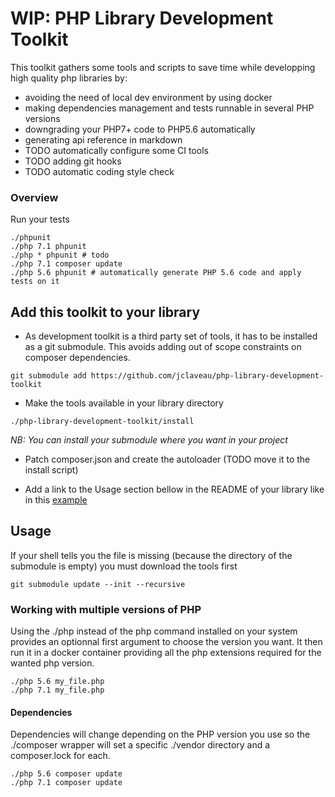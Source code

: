# WIP: PHP Library Development Toolkit
This toolkit gathers some tools and scripts to save time while developping high quality php libraries by:

+ avoiding the need of local dev environment by using docker
+ making dependencies management and tests runnable in several PHP versions
+ downgrading your PHP7+ code to PHP5.6 automatically 
+ generating api reference in markdown
+ TODO automatically configure some CI tools
+ TODO adding git hooks
+ TODO automatic coding style check

### Overview
Run your tests
```
./phpunit
./php 7.1 phpunit
./php * phpunit # todo
./php 7.1 composer update
./php 5.6 phpunit # automatically generate PHP 5.6 code and apply tests on it
```


## Add this toolkit to your library
+ As development toolkit is a third party set of tools, it has to be installed as  a git submodule. This avoids adding out of scope constraints on composer dependencies.
```
git submodule add https://github.com/jclaveau/php-library-development-toolkit
```

+ Make the tools available in your library directory
```
./php-library-development-toolkit/install
```
*NB: You can install your submodule where you want in your project*

+ Patch composer.json and create the autoloader (TODO move it to the install script)

+ Add a link to the Usage section bellow in the README of your library like in this [example](lib_README_example.md)

## Usage

If your shell tells you the file is missing (because the directory of the submodule is empty) you must download the tools first
```
git submodule update --init --recursive
```

### Working with multiple versions of PHP
Using the ./php instead of the php command installed on your system provides an optionnal first argument to choose the version you want. It then run it in a docker container providing all the php extensions required for the wanted php version.
```
./php 5.6 my_file.php
./php 7.1 my_file.php
```
#### Dependencies
Dependencies will change depending on the PHP version you use so the ./composer wrapper will set a specific ./vendor directory and a composer.lock for each.
```
./php 5.6 composer update
./php 7.1 composer update
```

 


